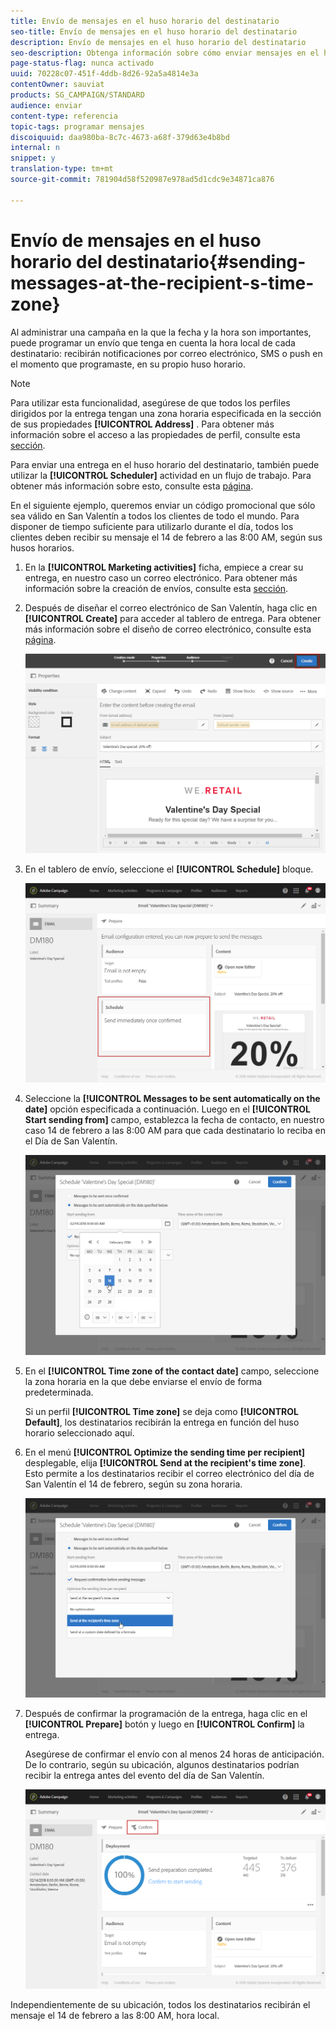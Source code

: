 ```yaml
---
title: Envío de mensajes en el huso horario del destinatario
seo-title: Envío de mensajes en el huso horario del destinatario
description: Envío de mensajes en el huso horario del destinatario
seo-description: Obtenga información sobre cómo enviar mensajes en el huso horario del destinatario.
page-status-flag: nunca activado
uuid: 70228c07-451f-4ddb-8d26-92a5a4814e3a
contentOwner: sauviat
products: SG_CAMPAIGN/STANDARD
audience: enviar
content-type: referencia
topic-tags: programar mensajes
discoiquuid: daa980ba-8c7c-4673-a68f-379d63e4b8bd
internal: n
snippet: y
translation-type: tm+mt
source-git-commit: 781904d58f520987e978ad5d1cdc9e34871ca876

---
```



# Envío de mensajes en el huso horario del destinatario{#sending-messages-at-the-recipient-s-time-zone}

Al administrar una campaña en la que la fecha y la hora son importantes, puede programar un envío que tenga en cuenta la hora local de cada destinatario: recibirán notificaciones por correo electrónico, SMS o push en el momento que programaste, en su propio huso horario.

>[!NOTE]
>
>Para utilizar esta funcionalidad, asegúrese de que todos los perfiles dirigidos por la entrega tengan una zona horaria especificada en la sección de sus propiedades **[!UICONTROL Address]** . Para obtener más información sobre el acceso a las propiedades de perfil, consulte esta [sección](../../audiences/using/editing-profiles.md).

Para enviar una entrega en el huso horario del destinatario, también puede utilizar la **[!UICONTROL Scheduler]** actividad en un flujo de trabajo. Para obtener más información sobre esto, consulte esta [página](../../automating/using/scheduler.md).

En el siguiente ejemplo, queremos enviar un código promocional que sólo sea válido en San Valentín a todos los clientes de todo el mundo. Para disponer de tiempo suficiente para utilizarlo durante el día, todos los clientes deben recibir su mensaje el 14 de febrero a las 8:00 AM, según sus husos horarios.

1. En la **[!UICONTROL Marketing activities]** ficha, empiece a crear su entrega, en nuestro caso un correo electrónico. Para obtener más información sobre la creación de envíos, consulte esta [sección](../../channels/using/creating-an-email.md).
1. Después de diseñar el correo electrónico de San Valentín, haga clic en **[!UICONTROL Create]** para acceder al tablero de entrega. Para obtener más información sobre el diseño de correo electrónico, consulte esta [página](../../designing/using/personalization.md#example-email-personalization).

   ![](assets/send-time_opt_valentine_1.png)

1. En el tablero de envío, seleccione el **[!UICONTROL Schedule]** bloque.

   ![](assets/send-time_opt_valentine_2.png)

1. Seleccione la **[!UICONTROL Messages to be sent automatically on the date]** opción especificada a continuación. Luego en el **[!UICONTROL Start sending from]** campo, establezca la fecha de contacto, en nuestro caso 14 de febrero a las 8:00 AM para que cada destinatario lo reciba en el Día de San Valentín.

   ![](assets/send-time_opt_valentine.png)

1. En el **[!UICONTROL Time zone of the contact date]** campo, seleccione la zona horaria en la que debe enviarse el envío de forma predeterminada.

   Si un perfil **[!UICONTROL Time zone]** se deja como **[!UICONTROL Default]**, los destinatarios recibirán la entrega en función del huso horario seleccionado aquí.

1. En el menú **[!UICONTROL Optimize the sending time per recipient]** desplegable, elija **[!UICONTROL Send at the recipient's time zone]**. Esto permite a los destinatarios recibir el correo electrónico del día de San Valentín el 14 de febrero, según su zona horaria.

   ![](assets/send-time_opt_valentine_3.png)

1. Después de confirmar la programación de la entrega, haga clic en el **[!UICONTROL Prepare]** botón y luego en **[!UICONTROL Confirm]** la entrega.

   Asegúrese de confirmar el envío con al menos 24 horas de anticipación. De lo contrario, según su ubicación, algunos destinatarios podrían recibir la entrega antes del evento del día de San Valentín.

   ![](assets/send-time_opt_valentine_4.png)

Independientemente de su ubicación, todos los destinatarios recibirán el mensaje el 14 de febrero a las 8:00 AM, hora local.

